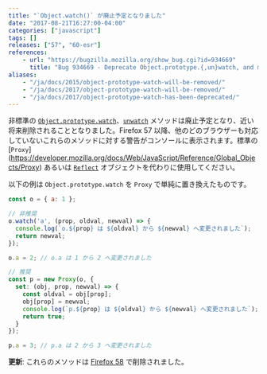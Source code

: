 ```yaml
---
title: "`Object.watch()` が廃止予定となりました"
date: "2017-08-21T16:27:00-04:00"
categories: ["javascript"]
tags: []
releases: ["57", "60-esr"]
references:
    - url: "https://bugzilla.mozilla.org/show_bug.cgi?id=934669"
      title: "Bug 934669 - Deprecate Object.prototype.{,un}watch, and make them warn when used"
aliases:
    - "/ja/docs/2015/object-prototype-watch-will-be-removed/"
    - "/ja/docs/2017/object-prototype-watch-will-be-removed/"
    - "/ja/docs/2017/object-prototype-watch-has-been-deprecated/"
---
```

非標準の [`Object.prototype.watch`](https://developer.mozilla.org/docs/Web/JavaScript/Reference/Global_Objects/Object/watch)、[`unwatch`](https://developer.mozilla.org/docs/Web/JavaScript/Reference/Global_Objects/Object/unwatch) メソッドは廃止予定となり、近い将来削除されることとなりました。Firefox 57 以降、他のどのブラウザーも対応していないこれらのメソッドに対する警告がコンソールに表示されます。標準の [`Proxy`] (https://developer.mozilla.org/docs/Web/JavaScript/Reference/Global_Objects/Proxy) あるいは [`Reflect`](https://developer.mozilla.org/docs/Web/JavaScript/Reference/Global_Objects/Reflect) オブジェクトを代わりに使用してください。

以下の例は `Object.prototype.watch` を `Proxy` で単純に置き換えたものです。

```js
const o = { a: 1 };

// 非推奨
o.watch('a', (prop, oldval, newval) => {
  console.log(`o.${prop} は ${oldval} から ${newval} へ変更されました`);
  return newval;
});

o.a = 2; // o.a は 1 から 2 へ変更されました

// 推奨
const p = new Proxy(o, {
  set: (obj, prop, newval) => {
    const oldval = obj[prop];
    obj[prop] = newval;
    console.log(`p.${prop} は ${oldval} から ${newval} へ変更されました`);
    return true;
  }
});

p.a = 3; // p.a は 2 から 3 へ変更されました
```

**更新**: これらのメソッドは [Firefox 58](https://www.fxsitecompat.dev/ja/docs/2017/object-prototype-watch-has-been-removed/) で削除されました。
